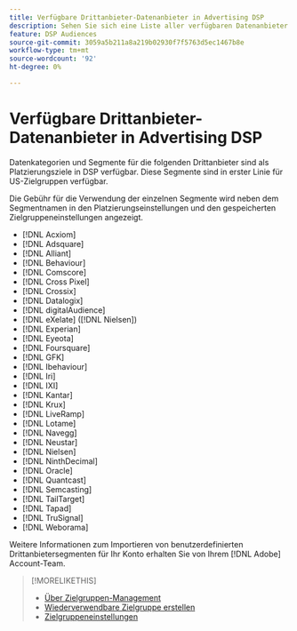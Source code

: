 ```yaml
---
title: Verfügbare Drittanbieter-Datenanbieter in Advertising DSP
description: Sehen Sie sich eine Liste aller verfügbaren Datenanbieter von Drittanbietern an.
feature: DSP Audiences
source-git-commit: 3059a5b211a8a219b02930f7f5763d5ec1467b8e
workflow-type: tm+mt
source-wordcount: '92'
ht-degree: 0%

---
```


<!-- feature: audiences -->

# Verfügbare Drittanbieter-Datenanbieter in Advertising DSP

Datenkategorien und Segmente für die folgenden Drittanbieter sind als Platzierungsziele in DSP verfügbar. Diese Segmente sind in erster Linie für US-Zielgruppen verfügbar.

Die Gebühr für die Verwendung der einzelnen Segmente wird neben dem Segmentnamen in den Platzierungseinstellungen und den gespeicherten Zielgruppeneinstellungen angezeigt.

* [!DNL Acxiom]
* [!DNL Adsquare]
* [!DNL Alliant]
* [!DNL Behaviour]
* [!DNL Comscore]
* [!DNL Cross Pixel]
* [!DNL Crossix]
* [!DNL Datalogix]
* [!DNL digitalAudience]
* [!DNL eXelate] ([!DNL Nielsen])
* [!DNL Experian]
* [!DNL Eyeota]
* [!DNL Foursquare]
* [!DNL GFK]
* [!DNL Ibehaviour]
* [!DNL Iri]
* [!DNL IXI]
* [!DNL Kantar]
* [!DNL Krux]
* [!DNL LiveRamp]
* [!DNL Lotame]
* [!DNL Navegg]
* [!DNL Neustar]
* [!DNL Nielsen]
* [!DNL NinthDecimal]
* [!DNL Oracle]
* [!DNL Quantcast]
* [!DNL Semcasting]
* [!DNL TailTarget]
* [!DNL Tapad]
* [!DNL TruSignal]
* [!DNL Weborama]

Weitere Informationen zum Importieren von benutzerdefinierten Drittanbietersegmenten für Ihr Konto erhalten Sie von Ihrem [!DNL Adobe] Account-Team.

>[!MORELIKETHIS]
>
>* [Über Zielgruppen-Management](audience-about.md)
>* [Wiederverwendbare Zielgruppe erstellen](reusable-audience-create.md)
>* [Zielgruppeneinstellungen](audience-settings.md)

